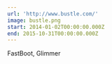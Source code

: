 ```yaml
---
url: 'http://www.bustle.com/'
image: bustle.png
start: 2014-01-02T00:00:00.000Z
end: 2015-10-31T00:00:00.000Z
---
```

FastBoot, Glimmer
